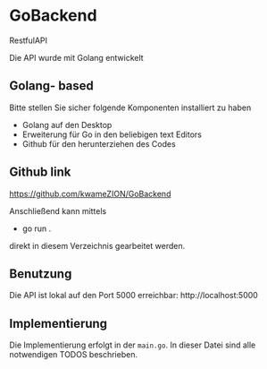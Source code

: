 # GoBackend
RestfulAPI

Die API wurde mit Golang entwickelt

## Golang- based
Bitte stellen Sie sicher folgende Komponenten installiert zu haben
* Golang auf den Desktop
* Erweiterung für Go in den beliebigen text Editors
* Github für den herunterziehen des Codes

## Github link
https://github.com/kwameZION/GoBackend

Anschließend kann mittels 
* go run .

direkt in diesem Verzeichnis gearbeitet werden.

## Benutzung

Die API ist lokal auf den Port 5000 erreichbar: http://localhost:5000

## Implementierung

Die Implementierung erfolgt in der `main.go`. In dieser Datei sind alle notwendigen TODOS beschrieben. 

